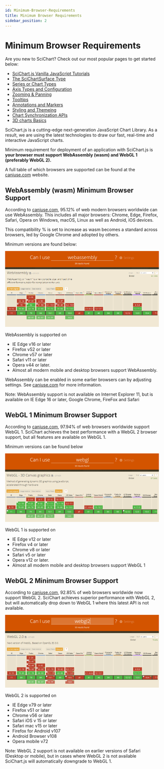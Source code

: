 ```yaml
---
id: Minimum-Browser-Requirements
title: Minimum Browser Requirements
sidebar_position: 2
---
```


# Minimum Browser Requirements

Are you new to SciChart? Check out our most popular pages to get started
below:

- [SciChart.js Vanilla JavaScript Tutorials](/docs/get-started/tutorials-js/setting-up-npm-project-with-scichart-js/README.md)   
- [The SciChartSurface Type](/docs/2d-charts/surface/scichart-surface-type-overview/index.md)               
- [Series or Chart Types](/docs/2d-charts/chart-types/renderable-series-api-overview/README.md)
- [Axis Types and Configuration](/docs/2d-charts/axis-api/axis-api-overview/README.md)
- [Zooming & Panning](/docs/2d-charts/chart-modifier-api/zooming-and-panning/zoom-pan-modifier/README.md)
- [Tooltips](/docs/2d-charts/chart-modifier-api/rollover-modifier/README.md)
- [Annotations and Markers](/docs/2d-charts/annotations-api/annotations-api-overview/README.md)
- [Styling and Themeing](/docs/2d-charts/styling-and-theming/theme-manager-api/README.md)
- [Chart Synchronization APIs](/docs/2d-charts/chart-synchronization-api/synchronizing-multiple-charts/README.md)
- [3D charts Basics](/docs/3d-charts/scichart-3d-basics/scichart-3d-basics-overview/README.md) 


SciChart.js is a cutting-edge next-generation JavaScript Chart Library.
As a result, we are using the latest technologies to draw our fast,
real-time and interactive JavaScript charts.

Minimum requirement for deployment of an application with SciChart.js is
**your browser must support WebAssembly (wasm) and WebGL 1 (preferably
WebGL 2).**

A full table of which browsers are supported can be found at
the [caniuse.com](https://caniuse.com/) website.

## WebAssembly (wasm) Minimum Browser Support

According
to [caniuse.com](https://caniuse.com/#search=webassembly),
95.12% of web modern browsers worldwide can use WebAssembly. This
includes all major browsers: Chrome, Edge, Firefox, Safari, Opera on
Windows, macOS, Linux as well as Android, iOS devices.

This compatibility % is set to increase as wasm becomes a standard
across browsers, led by Google Chrome and adopted by others.

Minimum versions are found below:

[![WebAssembly (wasm) Minimum Browser Support](images/can-i-use-wasm.png)](https://caniuse.com/#search=webassembly)

WebAssembly is supported on

- IE Edge v16 or later
- Firefox v52 or later
- Chrome v57 or later
- Safari v11 or later
- Opera v44 or later.
- Almost all modern mobile and desktop browsers support WebAssembly.

WebAssembly can be enabled in some earlier browsers can by adjusting
settings.
See [caniuse.com](https://caniuse.com/#search=webassembly)
for more information.

Note: WebAssembly support is not available on Internet Explorer 11, but
is available on IE Edge 16 or later, Google Chrome, FireFox and Safari

## WebGL 1 Minimum Browser Support

According
to [caniuse.com](https://caniuse.com/#search=webgl),
97.94% of web browsers worldwide support WebGL 1. SciChart achieves the
best performance with a WebGL 2 browser support, but all features are
available on WebGL 1.

Minimum versions can be found below

[![WebGL 1 Minimum Browser Support](images/can-i-use-webgl1.png)](https://caniuse.com/#search=webgl)

WebGL 1 is supported on

- IE Edge v12 or later
- Firefox v4 or later
- Chrome v8 or later
- Safari v5 or later
- Opera v12 or later.
- Almost all modern mobile and desktop browsers support WebGL 1


## WebGL 2 Minimum Browser Support

According
to [caniuse.com](https://caniuse.com/#search=webgl),
92.85% of web browsers worldwide now support WebGL 2. SciChart achieves
superior performance with WebGL 2, but will automatically drop down to
WebGL 1 where this latest API is not available.

 

[![WebGL 2 Minimum Browser Support](images/can-i-use-webgl2.png)](https://caniuse.com/#search=webgl2)

WebGL 2 is supported on

- IE Edge v79 or later
- Firefox v51 or later
- Chrome v56 or later
- Safari iOS v 15 or later
- Safari mac v15 or later
- Firefox for Android v107
- Android Browser v108
- Opera mobile v72



Note: WebGL 2 support is not available on earlier versions of Safari
(Desktop or mobile), but in cases where WebGL 2 is not available
SciChart.js will automatically downgrade to WebGL 1.


 


 

 

